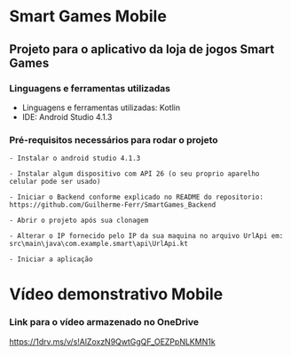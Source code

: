 # Smart Games Mobile

## Projeto para o aplicativo da loja de jogos Smart Games

### Linguagens e ferramentas utilizadas

* Linguagens e ferramentas utilizadas: Kotlin
* IDE: Android Studio 4.1.3

### Pré-requisitos necessários para rodar o projeto

```
- Instalar o android studio 4.1.3

- Instalar algum dispositivo com API 26 (o seu proprio aparelho celular pode ser usado)

- Iniciar o Backend conforme explicado no README do repositorio: https://github.com/Guilherme-Ferr/SmartGames_Backend

- Abrir o projeto após sua clonagem 

- Alterar o IP fornecido pelo IP da sua maquina no arquivo UrlApi em: src\main\java\com.example.smart\api\UrlApi.kt

- Iniciar a aplicação
```

# Vídeo demonstrativo Mobile

### Link para o vídeo armazenado no OneDrive

https://1drv.ms/v/s!AlZoxzN9QwtGgQF_OEZPpNLKMN1k
